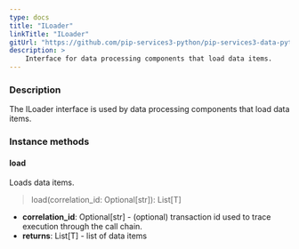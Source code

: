 ```yaml
---
type: docs
title: "ILoader"
linkTitle: "ILoader"
gitUrl: "https://github.com/pip-services3-python/pip-services3-data-python"
description: >
    Interface for data processing components that load data items.
---
```


### Description

The ILoader interface is used by data processing components that load data items.

### Instance methods

#### load
Loads data items.

> load(correlation_id: Optional[str]): List[T]

- **correlation_id**: Optional[str] - (optional) transaction id used to trace execution through the call chain.
- **returns**: List[T] - list of data items

